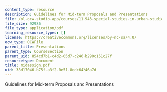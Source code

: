 ```yaml
---
content_type: resource
description: Guidelines for Mid-term Proposals and Presentations
file: /ol-ocw-studio-app/courses/11-943-special-studies-in-urban-studies-and-planning-the-cardener-river-corridor-workshop-fall-2001/38d17046b75fa3f20e518edc64246a7d_midassign.pdf
file_size: 92986
file_type: application/pdf
learning_resource_types: []
license: https://creativecommons.org/licenses/by-nc-sa/4.0/
ocw_type: OCWFile
parent_title: Presentations
parent_type: CourseSection
parent_uid: 854cd7b1-c4d2-05d7-c246-b290c151c27f
resourcetype: Document
title: midassign.pdf
uid: 38d17046-b75f-a3f2-0e51-8edc64246a7d
---
```

Guidelines for Mid-term Proposals and Presentations